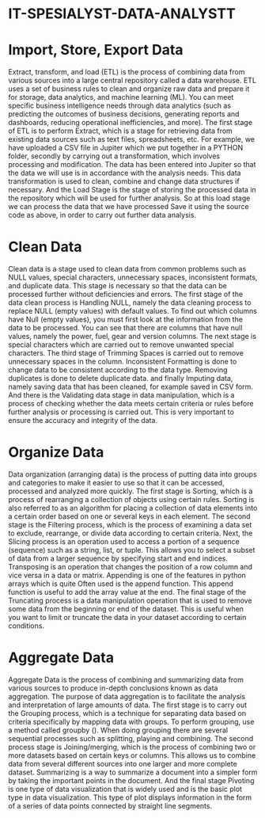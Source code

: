 # IT-SPESIALYST-DATA-ANALYSTT
# Import, Store, Export Data
Extract, transform, and load (ETL) is the process of combining data from various sources into a large central repository called a data warehouse. ETL uses a set of business rules to clean and organize raw data and prepare it for storage, data analytics, and machine learning (ML). You can meet specific business intelligence needs through data analytics (such as predicting the outcomes of business decisions, generating reports and dashboards, reducing operational inefficiencies, and more). The first stage of ETL is to perform Extract, which is a stage for retrieving data from existing data sources such as text files, spreadsheets, etc. For example, we have uploaded a CSV file in Jupiter which we put together in a PYTHON folder, secondly by carrying out a transformation, which involves processing and modification.
The data has been entered into Jupiter so that the data we will use is in accordance with the analysis needs. This data transformation is used to clean, combine and change
data structures if necessary. And the Load Stage is the stage of storing the processed data in the repository which will be used for further analysis. So at this load stage we can process the data that we have processed
Save it using the source code as above, in order to carry out further data analysis.
# Clean Data
Clean data is a stage used to clean data from common problems such as NULL values, special characters, unnecessary spaces, inconsistent formats, and duplicate data. This stage is necessary so that the data can be processed further without deficiencies and errors. The first stage of the data clean process is Handling NULL, namely the data cleaning process to replace NULL (empty values) with default values. To find out which columns have Null (empty values), you must first look at the information from the data to be processed. You can see that there are columns that have null values, namely the power, fuel, gear and version columns. The next stage is special characters which are carried out to remove unwanted special characters. The third stage of Trimming Spaces is carried out to remove unnecessary spaces in the column. Inconsistent Formatting is done to change data to be consistent according to the data type. Removing duplicates is done to delete duplicate data. and finally Imputing data, namely saving data that has been cleaned, for example saved in CSV form. And there is the Validating data stage in data manipulation, which is a process of checking whether the data meets certain criteria or rules before further analysis or processing is carried out. This is very important to ensure the accuracy and integrity of the data.
# Organize Data
Data organization (arranging data) is the process of putting data into groups and categories to make it easier to use so that it can be accessed, processed and analyzed more quickly. The first stage is Sorting, which is a process of rearranging a collection of objects using certain rules. Sorting is also referred to as an algorithm for placing a collection of data elements into a certain order based on one or several keys in each element. The second stage is the Filtering process, which is the process of examining a data set to exclude, rearrange, or divide data according to certain criteria. Next, the Slicing process is an operation used to access a portion of
a sequence (sequence) such as a string, list, or tuple. This
allows you to select a subset of data from a larger sequence by specifying start and end indices. Transposing is an operation that changes the position of a row
column and vice versa in a data or matrix. Appending is one of the features in python arrays which is quite
Often used is the append function. This append function is useful
to add the array value at the end. The final stage of the Truncating process is a data manipulation operation that is used to remove some data from the beginning or end of the dataset. This is useful when you want to limit or truncate the data in your dataset according to certain conditions.
# Aggregate Data
Aggregate Data is the process of combining and summarizing data from various sources to produce in-depth conclusions known as data aggregation. The purpose of data aggregation is to facilitate the analysis and interpretation of large amounts of data. The first stage is to carry out the Grouping process, which is a technique for separating data based on criteria
specifically by mapping data with groups. To perform grouping, use a method called groupby (). When doing grouping there are several sequential processes such as splitting, playing and combining. The second process stage is Joining/merging, which is the process of combining two or more datasets based on certain keys or columns. This allows us to combine data from several different sources into one larger and more complete dataset. Summarizing is a way to summarize a document into a simpler form by taking the important points in the document. And the final stage Pivoting is one type of data visualization that is widely used and is the basic plot type in data visualization. This type of plot displays information in the form of a series of data points connected by straight line segments.
